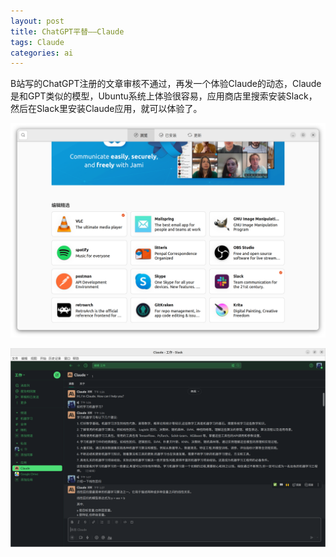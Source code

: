 ```yaml
---
layout: post
title: ChatGPT平替——Claude
tags: Claude
categories: ai
---
```

B站写的ChatGPT注册的文章审核不通过，再发一个体验Claude的动态，Claude是和GPT类似的模型，Ubuntu系统上体验很容易，应用商店里搜索安装Slack，然后在Slack里安装Claude应用，就可以体验了。

![](/assets/images/Claude/Claude1.png)

![](/assets/images/Claude/Claude2.png)
